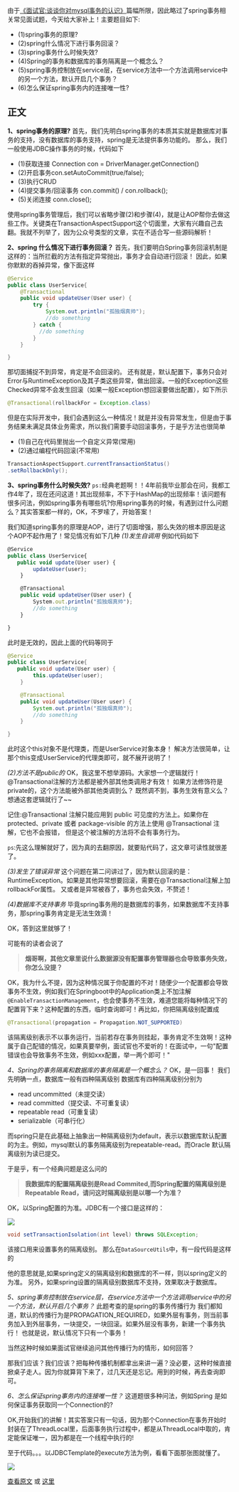 由于[《面试官:谈谈你对mysql事务的认识》](http://mp.weixin.qq.com/s?__biz=MzIwMDgzMjc3NA==&mid=2247484867&idx=1&sn=7c781f148f566fc3ee98676bcb61fe12&chksm=96f667aaa181eebcdf75432bb367efc9e5af0752cc2a81c1093e2dcf73f2193d80666d91fc13&scene=21#wechat_redirect)篇幅所限，因此略过了spring事务相关常见面试题，今天给大家补上！主要题目如下:

- (1)spring事务的原理?
- (2)spring什么情况下进行事务回滚？
- (3)spring事务什么时候失效?
- (4)Spring的事务和数据库的事务隔离是一个概念么？
- (5)spring事务控制放在service层，在service方法中一个方法调用service中的另一个方法，默认开启几个事务？
- (6)怎么保证spring事务内的连接唯一性?

## **正文**

**1、spring事务的原理?** 首先，我们先明白spring事务的本质其实就是数据库对事务的支持，没有数据库的事务支持，spring是无法提供事务功能的。 那么，我们一般使用JDBC操作事务的时候，代码如下

- (1)获取连接 Connection con = DriverManager.getConnection()
- (2)开启事务con.setAutoCommit(true/false);
- (3)执行CRUD
- (4)提交事务/回滚事务 con.commit() / con.rollback();
- (5)关闭连接 conn.close();

使用spring事务管理后，我们可以省略步骤(2)和步骤(4)，就是让AOP帮你去做这些工作。关键类在TransactionAspectSupport这个切面里，大家有兴趣自己去翻。我就不列举了，因为公众号类型的文章，实在不适合写一些源码解析！

**2、spring 什么情况下进行事务回滚？** 首先，我们要明白Spring事务回滚机制是这样的：当所拦截的方法有指定异常抛出，事务才会自动进行回滚！ 因此，如果你默默的吞掉异常，像下面这样

```java
@Service
public class UserService{
    @Transactional
    public void updateUser(User user) {
        try {
            System.out.println("孤独烟真帅");
            //do something
        } catch {
          //do something
        }
    }

}
```

那切面捕捉不到异常，肯定是不会回滚的。 还有就是，默认配置下，事务只会对Error与RuntimeException及其子类这些异常，做出回滚。一般的Exception这些Checked异常不会发生回滚（如果一般Exception想回滚要做出配置），如下所示

```java
@Transactional(rollbackFor = Exception.class)
```

但是在实际开发中，我们会遇到这么一种情况！就是并没有异常发生，但是由于事务结果未满足具体业务需求，所以我们需要手动回滚事务，于是乎方法也很简单

- (1)自己在代码里抛出一个自定义异常(常用)
- (2)通过编程代码回滚(不常用)

```java
TransactionAspectSupport.currentTransactionStatus()
.setRollbackOnly();
```

**3、spring事务什么时候失效?** `ps:`经典老题啊！！4年前我毕业那会在问，我都工作4年了，现在还问这道！其出现频率，不下于HashMap的出现频率！该问题有很多问法，例如spring事务有哪些坑?你用spring事务的时候，有遇到过什么问题么？其实答案都一样的，OK，不罗嗦了，开始答案！

我们知道spring事务的原理是AOP，进行了切面增强，那么失效的根本原因是这个AOP不起作用了！常见情况有如下几种 *(1)发生自调用* 例如代码如下

```javascript
@Service
public class UserService{
   public void update(User user) {
        updateUser(user);
    }

    @Transactional
    public void updateUser(User user) {
        System.out.println("孤独烟真帅");
        //do something
    }

}
```

此时是无效的，因此上面的代码等同于

```java
@Service
public class UserService{
   public void update(User user) {
        this.updateUser(user);
    }

    @Transactional
    public void updateUser(User user) {
        System.out.println("孤独烟真帅");
        //do something
    }

}
```

此时这个this对象不是代理类，而是UserService对象本身！ 解决方法很简单，让那个this变成UserService的代理类即可，就不展开说明了！

*(2)方法不是public的* OK，我这里不想举源码。大家想一个逻辑就行！ @Transactional注解的方法都是被外部其他类调用才有效！ 如果方法修饰符是private的，这个方法能被外部其他类调到么？ 既然调不到，事务生效有意义么？ 想通这套逻辑就行了~~

记住:@Transactional 注解只能应用到 public 可见度的方法上。如果你在 protected、private 或者 package-visible 的方法上使用 @Transactional 注解，它也不会报错， 但是这个被注解的方法将不会有事务行为。

`ps`:先这么理解就好了，因为真的去翻原因，就要贴代码了，这文章可读性就很差了。

*(3)发生了错误异常* 这个问题在第二问讲过了，因为默认回滚的是：RuntimeException。如果是其他异常想要回滚，需要在@Transactional注解上加rollbackFor属性。 又或者是异常被吞了，事务也会失效，不赘述！

*(4)数据库不支持事务* 毕竟spring事务用的是数据库的事务，如果数据库不支持事务，那spring事务肯定是无法生效滴！

OK，答到这里就够了！

可能有的读者会说了

> **烟哥啊，其他文章里说什么数据源没有配置事务管理器也会导致事务失效，你怎么没提？**

OK，我为什么不提，因为这种情况属于你配置的不对！随便少一个配置都会导致事务不生效，例如我们在Springboot中的Application类上不加注解`@EnableTransactionManagement`，也会使事务不生效，难道您能将每种情况下的配置背下来？这种配置的东西，临时查询即可！再比如，你把隔离级别配置成

```java
@Transactional(propagation = Propagation.NOT_SUPPORTED)
```

该隔离级别表示不以事务运行，当前若存在事务则挂起，事务肯定不生效啊！这种属于自己配错的情况，如果真要举例，面试官也不爱听的！在面试中，一句"配置错误也会导致事务不生效，例如xxx配置，举一两个即可！"

*4、Spring的事务隔离和数据库的事务隔离是一个概念么？* OK，是一回事！ 我们先明确一点，数据库一般有四种隔离级别 数据库有四种隔离级别分别为

- read uncommitted（未提交读）
- read committed（提交读、不可重复读）
- repeatable read（可重复读）
- serializable（可串行化）

而spring只是在此基础上抽象出一种隔离级别为default，表示以数据库默认配置的为主。例如，mysql默认的事务隔离级别为repeatable-read。而Oracle 默认隔离级别为读已提交。

于是乎，有一个经典问题是这么问的

> **我数据库的配置隔离级别是Read Commited,而Spring配置的隔离级别是Repeatable Read，请问这时隔离级别是以哪一个为准？**

OK，以Spring配置的为准。JDBC有一个接口是这样的：

![](https://mmbiz.qpic.cn/mmbiz_png/JdLkEI9sZff6o2LPrF9bqwD5aZia3elS8m3kCYKiaqjA8ianpn4KB4X0S7dHCkU8TyGPuBrN1iaW7Bp2Cq3rJ7OkJQ/640)

```java
void setTransactionIsolation(int level) throws SQLException;
```

该接口用来设置事务的隔离级别。 那么在`DataSourceUtils`中，有一段代码是这样的

他的意思就是,如果spring定义的隔离级别和数据库的不一样，则以spring定义的为准。 另外，如果spring设置的隔离级别数据库不支持，效果取决于数据库。

*5、spring事务控制放在service层，在service方法中一个方法调用service中的另一个方法，默认开启几个事务？* 此题考查的是spring的事务传播行为 我们都知道，默认的传播行为是PROPAGATION_REQUIRED，如果外层有事务，则当前事务加入到外层事务，一块提交，一块回滚。如果外层没有事务，新建一个事务执行！ 也就是说，默认情况下只有一个事务！

当然这种时候如果面试官继续追问其他传播行为的情形，如何回答？

那我们应该？我们应该？把每种传播机制都拿出来讲一遍？没必要，这种时候直接掀桌子走人。因为你就算背下来了，过几天还是忘记。用到的时候，再去查询即可。

*6、怎么保证spring事务内的连接唯一性？* 这道题很多种问法，例如Spring 是如何保证事务获取同一个Connection的?

OK,开始我们的讲解！其实答案只有一句话，因为那个Connection在事务开始时封装在了ThreadLocal里，后面事务执行过程中，都是从ThreadLocal中取的，肯定能保证唯一，因为都是在一个线程中执行的!

至于代码。。。以JDBCTemplate的execute方法为例，看看下面那张图就懂了。

![](https://mmbiz.qpic.cn/mmbiz_png/JdLkEI9sZff6o2LPrF9bqwD5aZia3elS8Xdpw2zOWQ3cnhR4YfKLjjb8KFdNibbPxrNlvoe40hlovib10KvAg4gow/640)

[查看原文](https://mp.weixin.qq.com/s/xfixkZRCuPKlcEwsAdlU6Q) 或 [这里](https://cloud.tencent.com/developer/article/1656547)

